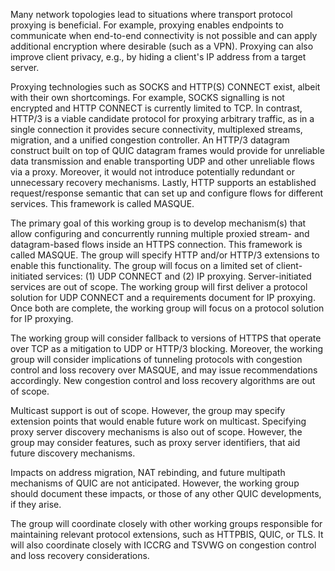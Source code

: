 Many network topologies lead to situations where transport protocol proxying is
beneficial. For example, proxying enables endpoints to communicate when
end-to-end connectivity is not possible and can apply additional encryption
where desirable (such as a VPN). Proxying can also improve client privacy, e.g.,
by hiding a client's IP address from a target server.

Proxying technologies such as SOCKS and HTTP(S) CONNECT exist, albeit with their
own shortcomings. For example, SOCKS signalling is not encrypted and HTTP
CONNECT is currently limited to TCP. In contrast, HTTP/3 is a viable candidate
protocol for proxying arbitrary traffic, as in a single connection it provides
secure connectivity, multiplexed streams, migration, and a unified congestion
controller. An HTTP/3 datagram construct built on top of QUIC datagram frames
would provide for unreliable data transmission and enable transporting UDP and
other unreliable flows via a proxy. Moreover, it would not introduce potentially
redundant or unnecessary recovery mechanisms.  Lastly, HTTP supports an
established request/response semantic that can set up and configure flows for
different services. This framework is called MASQUE.

The primary goal of this working group is to develop mechanism(s) that allow
configuring and concurrently running multiple proxied stream- and datagram-based
flows inside an HTTPS connection. This framework is called MASQUE. The group
will specify HTTP and/or HTTP/3 extensions to enable this functionality. The
group will focus on a limited set of client-initiated services: (1) UDP CONNECT
and (2) IP proxying.  Server-initiated services are out of scope. The working
group will first deliver a protocol solution for UDP CONNECT and a requirements
document for IP proxying. Once both are complete, the working group will focus
on a protocol solution for IP proxying.

The working group will consider fallback to versions of HTTPS that operate over
TCP as a mitigation to UDP or HTTP/3 blocking. Moreover, the working group will
consider implications of tunneling protocols with congestion control and loss
recovery over MASQUE, and may issue recommendations accordingly. New congestion
control and loss recovery algorithms are out of scope.

Multicast support is out of scope. However, the group may specify extension
points that would enable future work on multicast. Specifying proxy server
discovery mechanisms is also out of scope. However, the group may consider
features, such as proxy server identifiers, that aid future discovery
mechanisms.

Impacts on address migration, NAT rebinding, and future multipath mechanisms of
QUIC are not anticipated. However, the working group should document these
impacts, or those of any other QUIC developments, if they arise.

The group will coordinate closely with other working groups responsible for
maintaining relevant protocol extensions, such as HTTPBIS, QUIC, or TLS. It will
also coordinate closely with ICCRG and TSVWG on congestion control and loss
recovery considerations.
